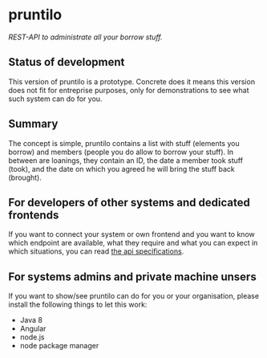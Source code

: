 # pruntilo
*REST-API to administrate all your borrow stuff.*

## Status of development
This version of pruntilo is a prototype. Concrete does it means this version does not fit for entreprise purposes, only for demonstrations to see what such system can do for you.

## Summary
The concept is simple, pruntilo contains a list with stuff (elements you borrow) and members (people you do allow to borrow your stuff).
In between are loanings, they contain an ID, the date a member took stuff (took), and the date on which you agreed he will bring the stuff back (brought).

## For developers of other systems and dedicated frontends
If you want to connect your system or own frontend and you want to know which endpoint are available, what they require and what you can expect in which situations, you can read [the api specifications](developer.html).

## For systems admins and private machine unsers
If you want to show/see pruntilo can do for you or your organisation, please install the following things to let this work:
- Java 8
- Angular
- node.js
- node package manager
